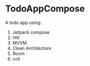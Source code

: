 # TodoAppCompose
A todo app using:
1. Jetpack compose
2. Hilt
3. MVVM
4. Clean Architecture 
5. Room
6. coil
